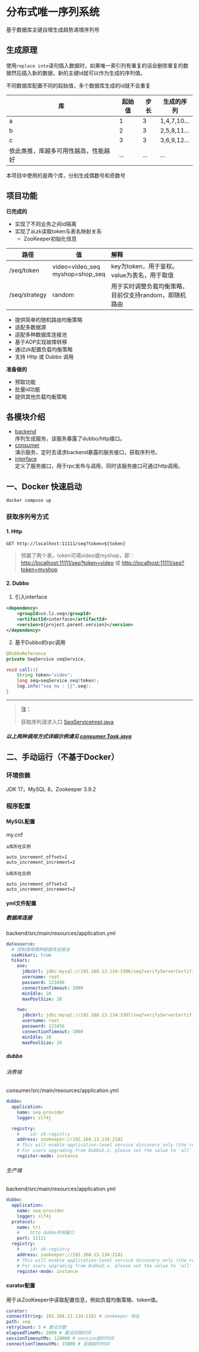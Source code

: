 # 分布式唯一序列系统

基于数据库主键自增生成趋势递增序列号

## 生成原理

使用`replace into`语句插入数据时，如果唯一索引列有重复的话会删除重复的数据然后插入新的数据，新的主键id就可以作为生成的序列值。

不同数据库配置不同的起始值，多个数据库生成的id就不会重复

| 库                  | 起始值 | 步长  | 生成的序列       |
|--------------------|-----|-----|-------------|
| a                  | 1   | 3   | 1,4,7,10... |
| b                  | 2   | 3   | 2,5,8,11... |
| c                  | 3   | 3   | 3,6,9,12... |
| 依此类推，库越多可用性越高，性能越好 | ... | ... | ...         |

本项目中使用的是两个库，分别生成偶数号和奇数号

## 项目功能
**已完成的**

- 实现了不同业务之间id隔离
- 实现了从zk读取token与表名映射关系
  -  ZooKeeper初始化信息

| 路径            | 值                                    | 解释                             |
|---------------|--------------------------------------|:-------------------------------|
| /seq/token    | video=video_seq <br/>myshop=shop_seq | key为token，用于鉴权。value为表名，用于取值   |
| /seq/strategy | random                               | 用于实时调整负载均衡策略，目前仅支持random，即随机路由 |

- 提供简单的随机路由均衡策略
- 适配多数据源
- 适配多种数据库连接池
- 基于AOP实现故障转移
- 通过zk配置负载均衡策略
- 支持 Http 或 Dubbo 调用

**准备做的**

- 预取功能
- 批量id功能
- 提供其他负载均衡策略

## 各模块介绍

- [backend](backend)  
  序列生成服务，该服务暴露了dubbo/http接口。
- [consumer](consumer)  
  演示服务，定时去请求backend暴露的服务接口，获取序列号。
- [interface](interface)  
  定义了服务接口，用于rpc发布与调用，同时该服务接口可通过http调用。

## 一、Docker 快速启动

```bash
docker compose up
```

### 获取序列号方式

#### 1. Http

`GET http://localhost:11111/seq?token=${token}`
> 预置了两个表，token可填video或myshop，即：[http://localhost:11111/seq?token=video](http://localhost:11111/seq?token=video) 或 [http://localhost:11111/seq?token=myshop](http://localhost:11111/seq?token=myshop)

#### 2. Dubbo

1. 引入interface
```xml
<dependency>
    <groupId>cn.lz.seq</groupId>
    <artifactId>interface</artifactId>
    <version>${project.parent.version}</version>
</dependency>
```
2. 基于Dubbo的rpc调用
```java
@DubboReference
private SeqService seqService;

void call(){
    String token="video";
    long seq=seqService.seq(token);
    log.info("seq no : {}",seq);
}
```
---
> **注：**
> 
> 获取序列请求入口
> [SeqServiceImpl.java](backend/src/main/java/cn/lz/seq/service/SeqServiceImpl.java)

##### 以上两种调用方式详细示例请见 [consumer.Task.java](consumer/src/main/java/cn/lz/seq/demo/consumer/Task.java)


## 二、手动运行（不基于Docker）

### 环境依赖

JDK 17，MySQL 8，Zookeeper 3.9.2

### 程序配置

#### MySQL配置

my.cnf

`a库所在实例`

```text
auto_increment_offset=1
auto_increment_increment=2
```

`b库所在实例`

```text
auto_increment_offset=2
auto_increment_increment=2
```

#### yml文件配置

##### 数据库连接

backend/src/main/resources/application.yml

```yaml
datasource:
  # 控制使用哪种数据库连接池
  useHikari: true
  hikari:
    one:
      jdbcUrl: jdbc:mysql://192.168.13.134:3306/seq?verifyServerCertificate=false&useSSL=true
      username: root
      password: 123456
      connectionTimeout: 1000
      minIdle: 20
      maxPoolSize: 20

    two:
      jdbcUrl: jdbc:mysql://192.168.13.134:3307/seq?verifyServerCertificate=false&useSSL=true
      username: root
      password: 123456
      connectionTimeout: 1000
      minIdle: 20
      maxPoolSize: 20
```

##### dubbo

###### 消费端

consumer/src/main/resources/application.yml

```yaml
dubbo:
  application:
    name: seq-provider
    logger: slf4j

  registry:
    #    id: zk-registry
    address: zookeeper://192.168.13.134:2181
    # This will enable application-level service discovery only (the recommended service discovery method for Dubbo3).
    # For users upgrading from Dubbo2.x, please set the value to 'all' for smooth migration.
    register-mode: instance
```

###### 生产端

backend/src/main/resources/application.yml

```yaml
dubbo:
  application:
    name: seq-provider
    logger: slf4j
  protocol:
    name: tri
    #    http dubbo共用接口
    port: 11111
  registry:
    #    id: zk-registry
    address: zookeeper://192.168.13.134:2181
    # This will enable application-level service discovery only (the recommended service discovery method for Dubbo3).
    # For users upgrading from Dubbo2.x, please set the value to 'all' for smooth migration.
    register-mode: instance
```

#### curator配置

用于从ZooKeeper中读取配置信息，例如负载均衡策略、token值。

```yaml
curator:
connectString: 192.168.13.134:2181 # zookeeper 地址
path: seq
retryCount: 3 # 重试次数
elapsedTimeMs: 2000 # 重试间隔时间
sessionTimeoutMs: 120000 # session超时时间
connectionTimeoutMs: 15000 # 连接超时时间
```
